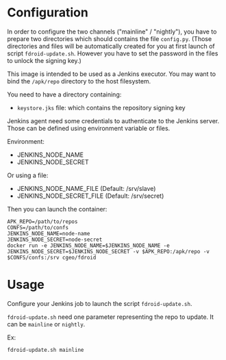 # Configuration

In order to configure the two channels ("mainline" / "nightly"), you have to
prepare two directories which should contains the file `config.py`. (Those
directories and files will be automatically created for you at first launch
of script `fdroid-update.sh`. However you have to set the password in the files
to unlock the signing key.)

This image is intended to be used as a Jenkins executor. You may want to bind
the `/apk/repo` directory to the host filesystem.

You need to have a directory containing:
* `keystore.jks` file: which contains the repository signing key

Jenkins agent need some credentials to authenticate to the Jenkins server. Those
can be defined using environment variable or files.

Environment:
* JENKINS_NODE_NAME
* JENKINS_NODE_SECRET

Or using a file:
* JENKINS_NODE_NAME_FILE (Default: /srv/slave)
* JENKINS_NODE_SECRET_FILE (Default: /srv/secret)

Then you can launch the container:

```
APK_REPO=/path/to/repos
CONFS=/path/to/confs
JENKINS_NODE_NAME=node-name
JENKINS_NODE_SECRET=node-secret
docker run -e JENKINS_NODE_NAME=$JENKINS_NODE_NAME -e JENKINS_NODE_SECRET=$JENKINS_NODE_SECRET -v $APK_REPO:/apk/repo -v $CONFS/confs:/srv cgeo/fdroid
```

# Usage

Configure your Jenkins job to launch the script `fdroid-update.sh`.

`fdroid-update.sh` need one parameter representing the repo to update. It can be
`mainline` or `nightly`.

Ex:
```
fdroid-update.sh mainline
```

